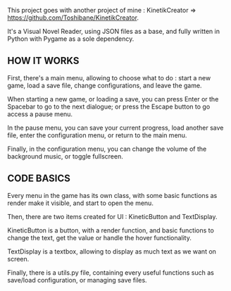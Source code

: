 This project goes with another project of mine : KinetikCreator => https://github.com/Toshibane/KinetikCreator.

It's a Visual Novel Reader, using JSON files as a base, and fully written in Python with Pygame as a sole dependency.

## HOW IT WORKS

First, there's a main menu, allowing to choose what to do : start a new game, load a save file, change configurations, and leave the game.

When starting a new game, or loading a save, you can press Enter or the Spacebar to go to the next dialogue; or press the Escape button to go access a pause menu.

In the pause menu, you can save your current progress, load another save file, enter the configuration menu, or return to the main menu.

Finally, in the configuration menu, you can change the volume of the background music, or toggle fullscreen.

## CODE BASICS

Every menu in the game has its own class, with some basic functions as render make it visible, and start to open the menu.

Then, there are two items created for UI : KineticButton and TextDisplay.

KineticButton is a button, with a render function, and basic functions to change the text, get the value or handle the hover functionality.

TextDisplay is a textbox, allowing to display as much text as we want on screen.

Finally, there is a utils.py file, containing every useful functions such as save/load configuration, or managing save files.

